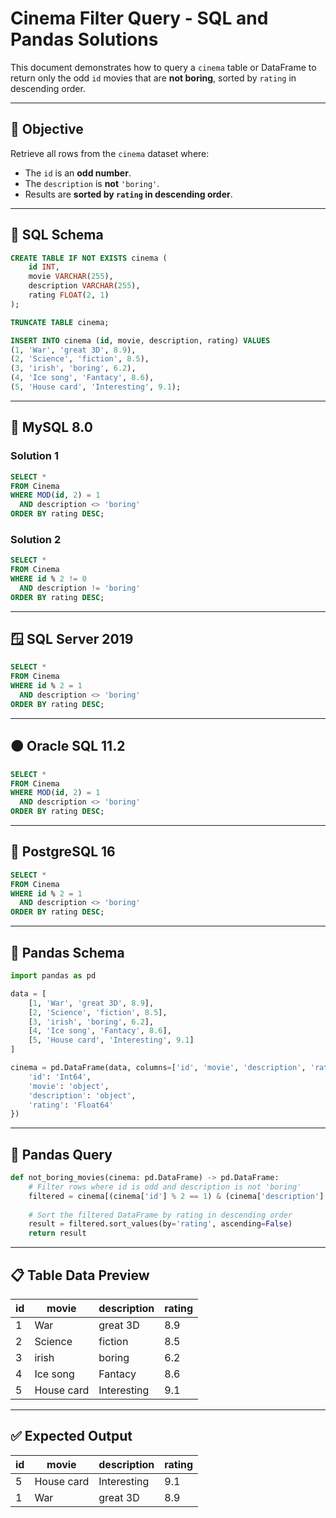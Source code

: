 
# Cinema Filter Query - SQL and Pandas Solutions

This document demonstrates how to query a `cinema` table or DataFrame to return only the odd `id` movies that are **not boring**, sorted by `rating` in descending order.

---

## 🎯 Objective

Retrieve all rows from the `cinema` dataset where:
- The `id` is an **odd number**.
- The `description` is **not** `'boring'`.
- Results are **sorted by `rating` in descending order**.

---

## 🧮 SQL Schema

```sql
CREATE TABLE IF NOT EXISTS cinema (
    id INT,
    movie VARCHAR(255),
    description VARCHAR(255),
    rating FLOAT(2, 1)
);

TRUNCATE TABLE cinema;

INSERT INTO cinema (id, movie, description, rating) VALUES 
(1, 'War', 'great 3D', 8.9),
(2, 'Science', 'fiction', 8.5),
(3, 'irish', 'boring', 6.2),
(4, 'Ice song', 'Fantacy', 8.6),
(5, 'House card', 'Interesting', 9.1);
```

---

## 🐬 MySQL 8.0

### Solution 1

```sql
SELECT *
FROM Cinema
WHERE MOD(id, 2) = 1
  AND description <> 'boring'
ORDER BY rating DESC;
```

### Solution 2

```sql
SELECT *
FROM Cinema
WHERE id % 2 != 0
  AND description != 'boring'
ORDER BY rating DESC;
```

---

## 🪟 SQL Server 2019

```sql
SELECT *
FROM Cinema
WHERE id % 2 = 1
  AND description <> 'boring'
ORDER BY rating DESC;
```

---

## 🟠 Oracle SQL 11.2

```sql
SELECT *
FROM Cinema
WHERE MOD(id, 2) = 1
  AND description <> 'boring'
ORDER BY rating DESC;
```

---

## 🐘 PostgreSQL 16

```sql
SELECT *
FROM Cinema
WHERE id % 2 = 1
  AND description <> 'boring'
ORDER BY rating DESC;
```

---

## 🐼 Pandas Schema

```python
import pandas as pd

data = [
    [1, 'War', 'great 3D', 8.9],
    [2, 'Science', 'fiction', 8.5],
    [3, 'irish', 'boring', 6.2],
    [4, 'Ice song', 'Fantacy', 8.6],
    [5, 'House card', 'Interesting', 9.1]
]

cinema = pd.DataFrame(data, columns=['id', 'movie', 'description', 'rating']).astype({
    'id': 'Int64',
    'movie': 'object',
    'description': 'object',
    'rating': 'Float64'
})
```

---

## 🐼 Pandas Query

```python
def not_boring_movies(cinema: pd.DataFrame) -> pd.DataFrame:
    # Filter rows where id is odd and description is not 'boring'
    filtered = cinema[(cinema['id'] % 2 == 1) & (cinema['description'] != 'boring')]
    
    # Sort the filtered DataFrame by rating in descending order
    result = filtered.sort_values(by='rating', ascending=False)
    return result
```

---

## 📋 Table Data Preview

| id | movie       | description | rating |
|----|-------------|-------------|--------|
| 1  | War         | great 3D    | 8.9    |
| 2  | Science     | fiction     | 8.5    |
| 3  | irish       | boring      | 6.2    |
| 4  | Ice song    | Fantacy     | 8.6    |
| 5  | House card  | Interesting | 9.1    |

---

## ✅ Expected Output

| id | movie       | description | rating |
|----|-------------|-------------|--------|
| 5  | House card  | Interesting | 9.1    |
| 1  | War         | great 3D    | 8.9    |

